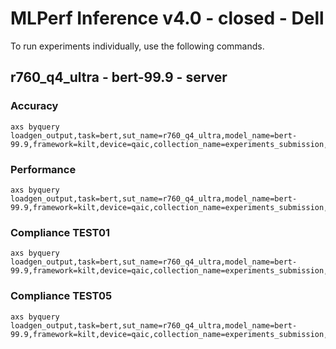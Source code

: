 
# MLPerf Inference v4.0 - closed - Dell

To run experiments individually, use the following commands.

## r760_q4_ultra - bert-99.9 - server

### Accuracy  

```
axs byquery loadgen_output,task=bert,sut_name=r760_q4_ultra,model_name=bert-99.9,framework=kilt,device=qaic,collection_name=experiments_submission,loadgen_mode=AccuracyOnly,loadgen_scenario=Server
```

### Performance 

```
axs byquery loadgen_output,task=bert,sut_name=r760_q4_ultra,model_name=bert-99.9,framework=kilt,device=qaic,collection_name=experiments_submission,loadgen_mode=PerformanceOnly,loadgen_compliance_test-,loadgen_scenario=Server,loadgen_target_qps=2100
```

### Compliance TEST01

```
axs byquery loadgen_output,task=bert,sut_name=r760_q4_ultra,model_name=bert-99.9,framework=kilt,device=qaic,collection_name=experiments_submission,loadgen_mode=PerformanceOnly,loadgen_compliance_test=TEST01,loadgen_scenario=Server,loadgen_target_qps=2000
```

### Compliance TEST05

```
axs byquery loadgen_output,task=bert,sut_name=r760_q4_ultra,model_name=bert-99.9,framework=kilt,device=qaic,collection_name=experiments_submission,loadgen_mode=PerformanceOnly,loadgen_compliance_test=TEST05,loadgen_scenario=Server,loadgen_target_qps=2000
```

